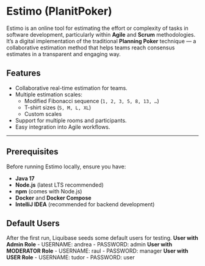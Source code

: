# Estimo (PlanitPoker)

Estimo is an online tool for estimating the effort or complexity of tasks in software development, particularly within **Agile** and **Scrum** methodologies.  
It’s a digital implementation of the traditional **Planning Poker** technique — a collaborative estimation method that helps teams reach consensus estimates in a transparent and engaging way.

## Features
- Collaborative real-time estimation for teams.
- Multiple estimation scales:
    - Modified Fibonacci sequence (`1, 2, 3, 5, 8, 13, …`)
    - T-shirt sizes (`S, M, L, XL`)
    - Custom scales
- Support for multiple rooms and participants.
- Easy integration into Agile workflows.

---

## Prerequisites

Before running Estimo locally, ensure you have:

- **Java 17**
- **Node.js** (latest LTS recommended)
- **npm** (comes with Node.js)
- **Docker** and **Docker Compose**
- **IntelliJ IDEA** (recommended for backend development)
  
## Default Users
After the first run, Liquibase seeds some default users for testing.
  **User with Admin Role**
      - USERNAME: andrea
      - PASSWORD: admin
  **User with MODERATOR Role**
      - USERNAME: raul 
      - PASSWORD: manager
  **User with USER Role**
      - USERNAME: tudor
      - PASSWORD: user

